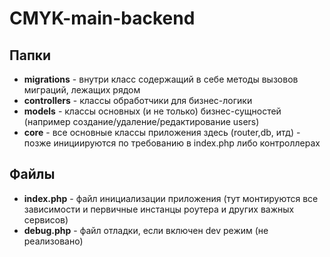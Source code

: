 # CMYK-main-backend

## Папки
* **migrations** - внутри класс содержащий в себе методы вызовов миграций, лежащих рядом 
* **controllers** - классы обработчики для бизнес-логики
* **models** - классы основных (и не только) бизнес-сущностей (например создание/удаление/редактирование users)
* **core** - все основные классы приложения здесь (router,db, итд) - позже инициируются по требованию в index.php либо контроллерах

## Файлы
* **index.php** - файл инициализации приложения (тут монтируются все зависимости и первичные инстанцы роутера и других важных сервисов)
* **debug.php** - файл отладки, если включен dev режим (не реализовано)
